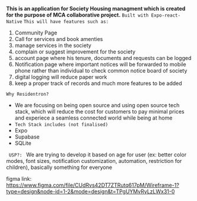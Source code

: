 **This is an application for Society Housing managment which is created for the purpose of MCA collaborative project.**
```Built with Expo-react-Native```
```This will have features such as:```
1. Community Page
2. Call for services and book amenties
3. manage services in the society
4. complain or suggest improvement for the society
5. account page where his tenure, documents and requests can be logged
6. Notification page where important notices will be forwarded to mobile phone rather than individual to check common notice board of society
7. digital logging will reduce paper work
8. keep a proper track of records
   and much more features to be added

```Why Residentron?```
- We are focusing on being open source and using open source tech stack, which will reduce the cost for customers to pay minimal prices and experiece a seamless connected world while being at home
- ``` Tech Stack includes (not finalised) ```
- Expo
- Supabase
- SQLite

```  USP?:  ```
We are trying to develop it based on age for user (ex: better color modes, font sizes, notification customization, automation, restriction for children), basically something for everyone
  

figma link:
https://www.figma.com/file/CUdRvs42DT7ZTRutq617pM/Wireframe-1?type=design&node-id=1-2&mode=design&t=TPgUYMvRyLzLWx31-0
